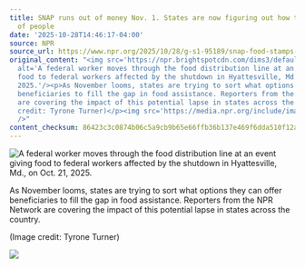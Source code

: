 ```yaml
---
title: SNAP runs out of money Nov. 1. States are now figuring out how to feed millions
  of people
date: '2025-10-28T14:46:17-04:00'
source: NPR
source_url: https://www.npr.org/2025/10/28/g-s1-95189/snap-food-stamps-government-shutdown-november
original_content: "<img src='https://npr.brightspotcdn.com/dims3/default/strip/false/crop/3000x2000+0+0/resize/3000x2000!/?url=http%3A%2F%2Fnpr-brightspot.s3.amazonaws.com%2Fd2%2F69%2F1c9cb034456cb4e3aab6e90cc907%2F251021-food-for-fed-workers-wamu-08.JPG'
  alt='A federal worker moves through the food distribution line at an event giving
  food to federal workers affected by the shutdown in Hyattesville, Md., on Oct. 21,
  2025.'/><p>As November looms, states are trying to sort what options they can offer
  beneficiaries to fill the gap in food assistance. Reporters from the NPR Network
  are covering the impact of this potential lapse in states across the country.</p><p>(Image
  credit: Tyrone Turner)</p><img src='https://media.npr.org/include/images/tracking/npr-rss-pixel.png?story=g-s1-95189'
  />"
content_checksum: 86423c3c0874b06c5a9cb9b65e66ffb36b137e469f6dda510f12af558b217d1c
---
```


 ![A federal worker moves through the food distribution line at an event giving food to federal workers affected by the shutdown in Hyattesville, Md., on Oct. 21, 2025.](https://npr.brightspotcdn.com/dims3/default/strip/false/crop/3000x2000+0+0/resize/3000x2000!/?url=http%3A%2F%2Fnpr-brightspot.s3.amazonaws.com%2Fd2%2F69%2F1c9cb034456cb4e3aab6e90cc907%2F251021-food-for-fed-workers-wamu-08.JPG)

As November looms, states are trying to sort what options they can offer beneficiaries to fill the gap in food assistance. Reporters from the NPR Network are covering the impact of this potential lapse in states across the country.

(Image credit: Tyrone Turner)

 ![](https://media.npr.org/include/images/tracking/npr-rss-pixel.png?story=g-s1-95189)